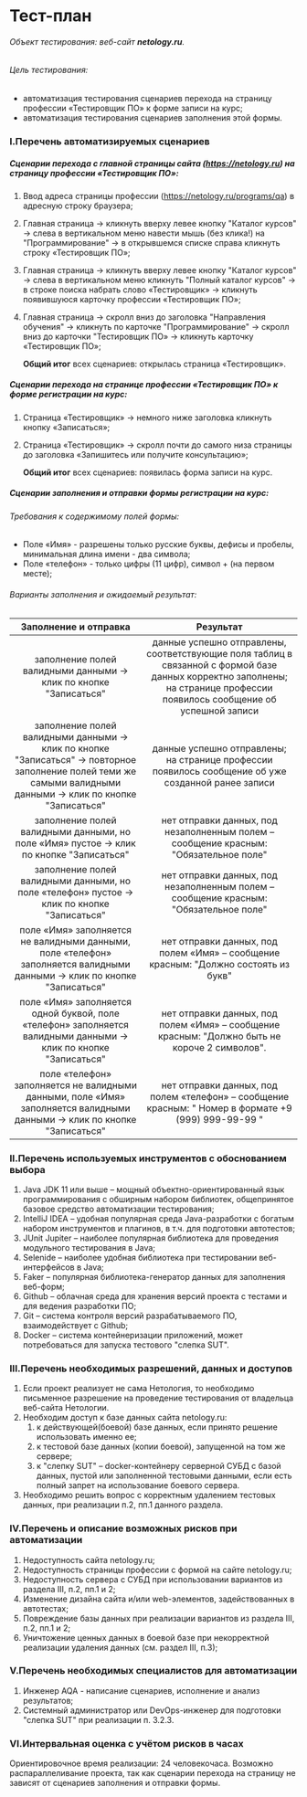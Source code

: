 ﻿# Тест-план

###### Объект тестирования: веб-сайт **netology.ru**.

###### Цель тестирования: 
- автоматизация тестирования сценариев перехода на страницу профессии «Тестировщик ПО» к форме записи на курс;
- автоматизация тестирования сценариев заполнения этой формы.

### I.Перечень автоматизируемых сценариев

##### Сценарии перехода с главной страницы сайта (https://netology.ru) на страницу профессии «Тестировщик ПО»:

1. Ввод адреса страницы профессии (https://netology.ru/programs/qa) в адресную строку браузера;
1. Главная страница → кликнуть вверху левее кнопку "Каталог курсов" → слева в вертикальном меню навести мышь (без клика!) на "Программирование" → в открывшемся списке справа кликнуть строку «Тестировщик ПО»;
1. Главная страница → кликнуть вверху левее кнопку "Каталог курсов" → слева в вертикальном меню кликнуть "Полный каталог курсов" → в строке поиска набрать слово «Тестировщик» → кликнуть появившуюся карточку профессии «Тестировщик ПО»;
1. Главная страница → скролл вниз до заголовка "Направления обучения" → кликнуть по карточке "Программирование" → скролл вниз до карточки "Тестировщик ПО» → кликнуть карточку «Тестировщик ПО»;

    __Общий итог__ всех сценариев: открылась страница «Тестировщик».

##### Сценарии перехода на странице профессии «Тестировщик ПО» к форме регистрации на курс:

1. Страница «Тестировщик» → немного ниже заголовка кликнуть кнопку «Записаться»;
1. Страница «Тестировщик» → скролл почти до самого низа страницы до заголовка «Запишитесь или получите консультацию»;

    __Общий итог__ всех сценариев: появилась форма записи на курс.

##### Сценарии заполнения и отправки формы регистрации на курс:

###### Требования к содержимому полей формы:

- Поле «Имя» - разрешены только русские буквы, дефисы и пробелы, минимальная длина имени - два символа;
- Поле «телефон» - только цифры (11 цифр), символ + (на первом месте);

###### Варианты заполнения и ожидаемый результат:

|**Заполнение и отправка**|**Результат**|
| :-: | :-: |
|заполнение полей валидными данными → клик по кнопке "Записаться"|данные успешно отправлены, соответствующие поля таблиц в связанной с формой базе данных корректно заполнены; на странице профессии появилось сообщение об успешной записи|
|заполнение полей валидными данными → клик по кнопке "Записаться" → повторное заполнение полей теми же самыми валидными данными → клик по кнопке "Записаться"|данные успешно отправлены; на странице профессии появилось сообщение об уже созданной ранее записи|
|заполнение полей валидными данными, но поле «Имя» пустое → клик по кнопке "Записаться"|нет отправки данных, под незаполненным полем – сообщение красным: "Обязательное поле"|
|заполнение полей валидными данными, но поле «телефон» пустое → клик по кнопке "Записаться"|нет отправки данных, под незаполненным полем – сообщение красным: "Обязательное поле"|
|поле «Имя» заполняется не валидными данными, поле «телефон» заполняется валидными данными → клик по кнопке "Записаться"|нет отправки данных, под полем «Имя» – сообщение красным: "Должно состоять из букв"|
|поле «Имя» заполняется одной буквой, поле «телефон» заполняется валидными данными → клик по кнопке "Записаться"|нет отправки данных, под полем «Имя» – сообщение красным: "Должно быть не короче 2 символов".|
|поле «телефон» заполняется не валидными данными, поле «Имя» заполняется валидными данными → клик по кнопке "Записаться"|нет отправки данных, под полем «телефон» – сообщение красным: " Номер в формате +9 (999) 999-99-99 "|

### II.Перечень используемых инструментов с обоснованием выбора

1. Java JDK 11 или выше – мощный объектно-ориентированный язык программирования с обширным набором библиотек, общепринятое базовое средство автоматизации тестирования;
1. IntelliJ IDEA – удобная популярная среда Java-разработки с богатым набором инструментов и плагинов, в т.ч. для подготовки автотестов;
1. JUnit Jupiter – наиболее популярная библиотека для проведения модульного тестирования в Java;
1. Selenide – наиболее удобная библиотека при тестировании веб-интерфейсов в Java;
1. Faker – популярная библиотека-генератор данных для заполнения веб-форм;
1. Github – облачная среда для хранения версий проекта с тестами и для ведения разработки ПО;
1. Git – система контроля версий разрабатываемого ПО, взаимодействует с Github;
1. Docker – система контейнеризации приложений, может потребоваться для запуска тестового "слепка SUT".

### III.Перечень необходимых разрешений, данных и доступов

1. Если проект реализует не сама Нетология, то необходимо письменное разрешение на проведение тестирования от владельца веб-сайта Нетологии.
1. Необходим доступ к базе данных сайта netology.ru: 
   1. к действующей(боевой) базе данных, если принято решение использовать именно ее; 
   1. к тестовой базе данных (копии боевой), запущенной на том же сервере;
   1. к "слепку SUT" – docker-контейнеру серверной СУБД с базой данных, пустой или заполненной тестовыми данными, если есть полный запрет на использование боевого сервера.
1. Необходимо решить вопрос с корректным удалением тестовых данных, при реализации п.2, пп.1 данного раздела.

### IV.Перечень и описание возможных рисков при автоматизации

1. Недоступность сайта netology.ru;
1. Недоступность страницы профессии с формой на сайте netology.ru;
1. Недоступность сервера с СУБД при использовании вариантов из раздела III, п.2, пп.1 и 2;
1. Изменение дизайна сайта и/или web-элементов, задействованных в автотестах;
1. Повреждение базы данных при реализации вариантов из раздела III, п.2, пп.1 и 2;
1. Уничтожение ценных данных в боевой базе при некорректной реализации удаления данных (см. раздел III, п.3);

### V.Перечень необходимых специалистов для автоматизации

1. Инженер AQA - написание сценариев, исполнение и анализ результатов;
1. Системный администратор или DevOps-инженер для подготовки "слепка SUT" при реализации п. 3.2.3.

### VI.Интервальная оценка с учётом рисков в часах

Ориентировочное время реализации: 24 человекочаса. Возможно распараллеливание проекта, так как сценарии перехода на страницу не зависят от сценариев заполнения и отправки формы.

